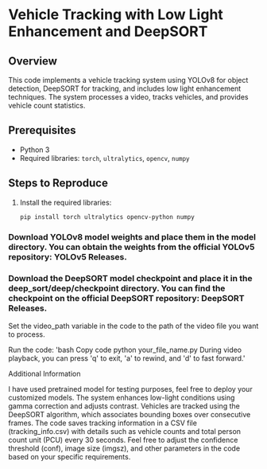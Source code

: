 # Vehicle Tracking with Low Light Enhancement and DeepSORT

## Overview
This code implements a vehicle tracking system using YOLOv8 for object detection, DeepSORT for tracking, and includes low light enhancement techniques. The system processes a video, tracks vehicles, and provides vehicle count statistics. 

## Prerequisites
- Python 3
- Required libraries: `torch`, `ultralytics`, `opencv`, `numpy`

## Steps to Reproduce

1. Install the required libraries:
   ```bash
   pip install torch ultralytics opencv-python numpy
### Download YOLOv8 model weights and place them in the model directory. You can obtain the weights from the official YOLOv5 repository: YOLOv5 Releases.

### Download the DeepSORT model checkpoint and place it in the deep_sort/deep/checkpoint directory. You can find the checkpoint on the official DeepSORT repository: DeepSORT Releases.

Set the video_path variable in the code to the path of the video file you want to process.

Run the code:
'bash
Copy code
python your_file_name.py
During video playback, you can press 'q' to exit, 'a' to rewind, and 'd' to fast forward.'

Additional Information

I have used pretrained model for testing purposes, feel free to deploy your customized models.
The system enhances low-light conditions using gamma correction and adjusts contrast.
Vehicles are tracked using the DeepSORT algorithm, which associates bounding boxes over consecutive frames.
The code saves tracking information in a CSV file (tracking_info.csv) with details such as vehicle counts and total person count unit (PCU) every 30 seconds.
Feel free to adjust the confidence threshold (conf), image size (imgsz), and other parameters in the code based on your specific requirements.
